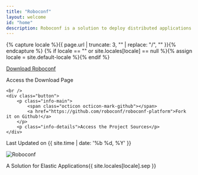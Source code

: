 ```yaml
---
title: "Roboconf"
layout: welcome
id: "home"
description: Roboconf is a solution to deploy distributed applications in cloud environments or connected objects...
---
```


{% capture locale %}{{ page.url | truncate: 3, "" | replace: "/", "" }}{% endcapture %}
{% if locale == "" or site.locales[locale] == null %}{% assign locale = site.default-locale %}{% endif %}

<div id="welcome-dl">
	<div class="button">
		<p class="info-main">
			<span class="octicon octicon-arrow-down"></span>
			<a href="download.html">Download Roboconf</a>
		</p>
		<p class="info-details">Access the Download Page</p>
	</div>

	<br />
	<div class="button">
		<p class="info-main">
			<span class="octicon octicon-mark-github"></span>
			<a href="https://github.com/roboconf/roboconf-platform">Fork it on Github!</a>
		</p>
		<p class="info-details">Access the Project Sources</p>
	</div>
</div>

<div id="last-update" class="button">
	Last Updated on {{ site.time | date: '%b %d, %Y' }}
</div>

<div id="welcome-logo">
	<p>
		<img src="/resources/img/roboconf.jpg" alt="Roboconf" />
	</p>
	<p class="welcome-desc">
		A Solution for Elastic Applications<span id="slogan-wrapper"><span id="slogan-sep">{{ site.locales[locale].sep }}</span>
			<span id="slogan-ext" data-r-values="[
				&#34;Describe&#34;,
				&#34;Deploy&#34;,
				&#34;Scale&#34;,
				&#34;Repair&#34;,
				&#34;Migrate&#34;,
				&#34;In Cloud&#34;,
				&#34;On-Premises&#34;,
				&#34;With Packages&#34;,
				&#34;With Containers&#34;]">
			</span>
		</span>
	</p>
</div>
